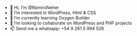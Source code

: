 - 👋 Hi, I’m @RamiroNeher
- 👀 I’m interested in WordPress, Html & CSS
- 🌱 I’m currently learning Oxygen Builder
- 💞️ I’m looking to collaborate on WordPress and PHP projects
- 📫 Send me a whatsapp: +54 9 261 5 994 526
